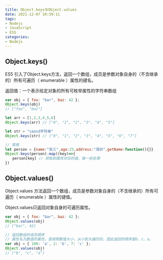 ```yaml
---
title: Object.keys与Object.values
date: 2021-12-07 10:59:11
tags:
- Nodejs
- JavaScript
- ES5
categories: 
- Nodejs
---
```


## Object.keys()

ES5 引入了Object.keys方法，返回一个数组，成员是参数对象自身的（不含继承的）所有可遍历（ enumerable ）属性的键名。

返回值：一个表示给定对象的所有可枚举属性的字符串数组

```js
var obj = { foo: "bar", baz: 42 };
Object.keys(obj)
// ["foo", "baz"]

let arr = [1,2,3,4,5,6]
Object.keys(arr) // ["0", "1", "2", "3", "4", "5"]

let str = "saasd字符串"
Object.keys(str) // ["0", "1", "2", "3", "4", "5", "6", "7"]

// 常用
let person = {name:"张三",age:25,address:"深圳",getName:function(){}}
Object.keys(person).map((key)=>{
　　person[key] // 获取到属性对应的值，做一些处理
}) 
```

## Object.values()

Object.values 方法返回一个数组，成员是参数对象自身的（不含继承的）所有可遍历（ enumerable ）属性的键值。

Object.values只返回对象自身的可遍历属性。

```js
var obj = { foo: "bar", baz: 42 };
Object.values(obj)
// ["bar", 42]

// 返回数组的成员顺序
// 属性名为数值的属性，是按照数值大小，从小到大遍历的，因此返回的顺序是b、c、a。
var obj = { 100: 'a', 2: 'b', 7: 'c' };
Object.values(obj)
// ["b", "c", "a"]
```
